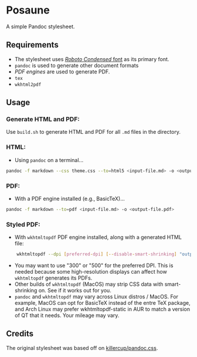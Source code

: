 # Posaune

A simple Pandoc stylesheet.

## Requirements

- The stylesheet uses [*Roboto Condensed* font](https://fonts.google.com/specimen/Roboto+Condensed) as its primary font.
- `pandoc` is used to generate other document formats
- *PDF engines* are used to generate PDF.
 - `tex`
 - `wkhtml2pdf`

## Usage

### Generate HTML and PDF: 

Use `build.sh` to generate HTML and PDF for all `.md` files in the directory.

### HTML:

- Using `pandoc` on a terminal...

```bash
pandoc -f markdown --css theme.css --to=html5 <input-file.md> -o <output-file.html> --self-contained
```


### PDF:

- With a PDF engine installed (e.g., BasicTeX)...

```bash
pandoc -f markdown --to=pdf <input-file.md> -o <output-file.pdf>
```    

### Styled PDF:

- With `wkhtmltopdf` PDF engine installed, along with a generated HTML file:

```bash
    wkhtmltopdf --dpi [preferred-dpi] [--disable-smart-shrinking] "output-file.html" "output-file.pdf"
```

- You may want to use "300" or "500" for the preferred DPI. This is needed because some high-resolution displays can affect how `wkhtmltopdf` generates its PDFs.
- Other builds of `wkhtmltopdf` (MacOS) may strip CSS data with smart-shrinking on. See if it works out for you.
- `pandoc` and `wkhtmltopdf` may vary across Linux distros / MacOS. For example, MacOS can opt for BasicTeX instead of the entre TeX package, and Arch Linux may prefer wkhtmltopdf-static in AUR to match a version of QT that it needs. Your mileage may vary.

## Credits

The original stylesheet was based off on [killercup/pandoc.css](https://gist.github.com/killercup/5917178). 
